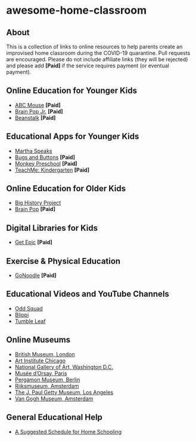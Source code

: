 # awesome-home-classroom

## About 
This is a collection of links to online resources to help parents create an improvised home classroom during the COVID-19 quarantine.
Pull requests are encouraged.  Please do not include affiliate links (they will be rejected) and please add **[Paid]** if the service requires payment (or eventual payment).

## Online Education for Younger Kids
* [ABC Mouse](https://www.abcmouse.com) **[Paid]**
* [Brain Pop Jr.](https://jr.brainpop.com/) **[Paid]**
* [Beanstalk](https://beanstalk.co/) **[Paid]**

## Educational Apps for Younger Kids
* [Martha Speaks](https://pbskids.org/martha/mobile/index.html)
* [Bugs and Buttons](https://apps.apple.com/us/app/bugs-and-buttons/id446031868) **[Paid]**
* [Monkey Preschool](http://monkeypreschool.com/) **[Paid]**
* [TeachMe: Kindergarten](https://www.commonsensemedia.org/app-reviews/teachme-kindergarten) **[Paid]**
  
## Online Education for Older Kids
* [Big History Project](https://school.bighistoryproject.com/bhplive)
* [Brain Pop](https://www.brainpop.com/) **[Paid]**

## Digital Libraries for Kids
* [Get Epic](https://www.getepic.com) **[Paid]**

## Exercise & Physical Education 
* [GoNoodle](https://www.gonoodle.com/) **[Paid]**

## Educational Videos and YouTube Channels
* [Odd Squad](https://pbskids.org/oddsquad/)
* [Blippi](https://www.youtube.com/channel/UC5PYHgAzJ1wLEidB58SK6Xw)
* [Tumble Leaf](https://www.amazon.com/gp/video/detail/B00CBLOXTU/ref=atv_dp_share_cu_r)

## Online Museums
* [British Museum, London](https://britishmuseum.withgoogle.com/)
* [Art Institute Chicago](https://www.artic.edu/collection)
* [National Gallery of Art, Washington D.C.](https://artsandculture.google.com/partner/national-gallery-of-art-washington-dc?hl=en)
* [Musée d’Orsay, Paris](https://artsandculture.google.com/partner/musee-dorsay-paris?hl=en)
* [Pergamon Museum, Berlin](https://artsandculture.google.com/entity/pergamon/m05tcm?hl=en)
* [Rijksmuseum, Amsterdam](https://artsandculture.google.com/streetview/rijksmuseum/iwH5aYGoPwSf7g?hl=en&sv_lng=4.885283712508563&sv_lat=52.35984312584405&sv_h=311.1699875145569&sv_p=-5.924133903625474&sv_pid=fOVcUXQW2wpRf33iUmxEfg&sv_z=1)
* [The J. Paul Getty Museum, Los Angeles](https://artsandculture.google.com/partner/the-j-paul-getty-museum?hl=en)
* [Van Gogh Museum, Amsterdam](https://artsandculture.google.com/partner/van-gogh-museum?hl=en)

## General Educational Help
* [A Suggested Schedule for Home Schooling](/images/daily-schedule.jpg)
